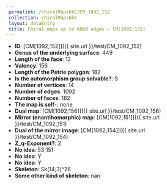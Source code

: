 ```yaml
--- 
 permalink: /chiralMaps6kE/CM_1092_152 
 collection: chiralMaps6kE
 layout: dataEntry
 title: Chiral maps up to 6000 edges - CM[1092;152]
---
```


- **ID**: [CM[1092;152]]({{ site.url }}/test/CM_1092_152)
- **Genus of the underlying surface**: 449
- **Length of the face**: 12
- **Valency**: 156
- **Length of the Petrie polygon**: 182
- **Is the automorphism group solvable?**: S
- **Number of vertices**: 14
- **Number of edges**: 1092
- **Number of faces**: 182
- **The map is self-**: none
- **Dual map**: [CM[1092;156]]({{ site.url }}/test/CM_1092_156)
- **Mirror (enantihomorphic) map**: [CM[1092;151]]({{ site.url }}/test/CM_1092_151)
- **Dual of the mirror image**: [CM[1092;154]]({{ site.url }}/test/CM_1092_154)
- **Z_q-Exponent?**: 2
- **No idea**:  53:151
- **No idea**: Y
- **No idea**: Y
- **Skeleton**: Sk(14;3)^26
- **Some other kind of skeleton**: nan
